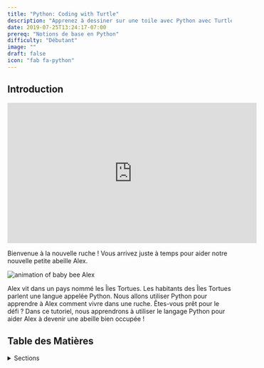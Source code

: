 ```yaml
---
title: "Python: Coding with Turtle"
description: "Apprenez à dessiner sur une toile avec Python avec Turtle"
date: 2019-07-25T13:24:17-07:00
prereq: "Notions de base en Python"
difficulty: "Débutant"
image: ""
draft: false
icon: "fab fa-python"
---
```


## Introduction

<p style="text-align: center;"><iframe width="560" height="315" src="https://www.youtube.com/embed/uw8_cEooILM" frameborder="0" allow="accelerometer; autoplay; clipboard-write; encrypted-media; gyroscope; picture-in-picture" allowfullscreen></iframe></p>

Bienvenue à la nouvelle ruche ! Vous arrivez juste à temps pour aider notre nouvelle petite abeille Alex.

![animation of baby bee Alex](https://media1.giphy.com/media/ozjz5omKqJYex8CaDV/giphy.gif)

Alex vit dans un pays nommé les Îles Tortues. Les habitants des Îles Tortues parlent une langue appelée Python. Nous allons utiliser Python pour apprendre à Alex comment vivre dans une ruche. Êtes-vous prêt pour le défi ? Dans ce tutoriel, nous apprendrons à utiliser le langage Python pour aider Alex à devenir une abeille bien occupée !

## Table des Matières
<details>
<summary>Sections</summary>
{{% children /%}}
</details>